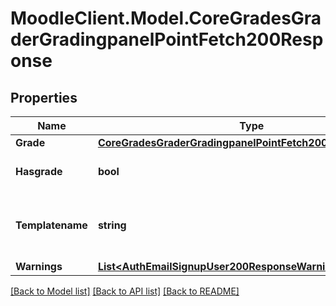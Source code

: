 # MoodleClient.Model.CoreGradesGraderGradingpanelPointFetch200Response

## Properties

Name | Type | Description | Notes
------------ | ------------- | ------------- | -------------
**Grade** | [**CoreGradesGraderGradingpanelPointFetch200ResponseGrade**](CoreGradesGraderGradingpanelPointFetch200ResponseGrade.md) |  | 
**Hasgrade** | **bool** | Does the user have a grade? | [default to null]
**Templatename** | **string** | The template to use when rendering this data | [default to "null"]
**Warnings** | [**List&lt;AuthEmailSignupUser200ResponseWarningsInner&gt;**](AuthEmailSignupUser200ResponseWarningsInner.md) |  | [optional] 

[[Back to Model list]](../README.md#documentation-for-models) [[Back to API list]](../README.md#documentation-for-api-endpoints) [[Back to README]](../README.md)

